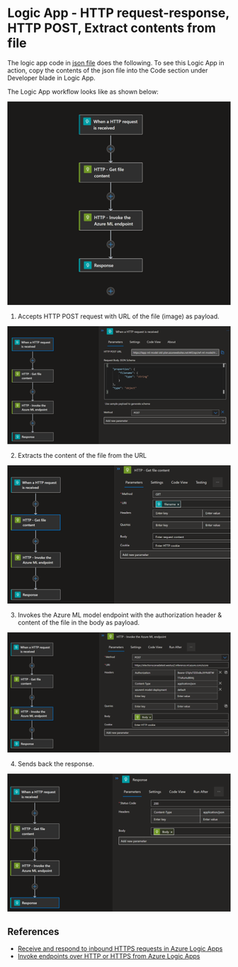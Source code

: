 # Logic App - HTTP request-response, HTTP POST, Extract contents from file

The logic app code in [json file](workflow-invoke-ML.json) does the following. To see this Logic App in action, copy the contents of the json file into the Code section under Developer blade in Logic App. 

The Logic App workflow looks like as shown below:

![Alt text](/images/logicapp-designer-view.png)

1. Accepts HTTP POST request with URL of the file (image) as payload.

![Alt text](/images/http-request.png)

2. Extracts the content of the file from the URL

![Alt text](/images/http-action-getfilecontent.png)

3. Invokes the Azure ML model endpoint with the authorization header & content of the file in the body as payload.

![Alt text](/images//http-action-invoke-post.png)

4. Sends back the response.

![Alt text](/images/http-action-response.png)

## References
* [Receive and respond to inbound HTTPS requests in Azure Logic Apps](https://docs.microsoft.com/en-us/azure/connectors/connectors-native-reqres)
* [Invoke endpoints over HTTP or HTTPS from Azure Logic Apps](https://docs.microsoft.com/en-us/azure/connectors/connectors-native-http)
